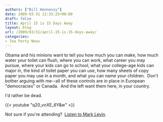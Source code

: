 ```yaml
---
authors: ["Bill Hennessy"]
date: 2009-03-31 12:33:25+00:00
draft: false
title: April 15 is 15 Days Away
layout: blog
url: /2009/03/31/april-15-is-15-days-away/
categories:
- Tea Party News
---
```


Obama and his minions want to tell you how much you can make, how much water your toilet can flush, where you can work, what career you may pursue, where your kids can go to school, what your college-age kids can major in, the kind of toilet paper you can use, how many sheets of copy paper you may use in a month, and what you can name your children.  Don't bother arguing with me--all of these controls are in place in European "democracies" or Canada.  And the left want them here, in your country.  

I'd rather be dead.

{{< youtube "q20_vnXE_6Y&w" >}}

Not sure if you're attending?  [Listen to Mark Levin](https://www.marklevinshow.com/audio/#).
